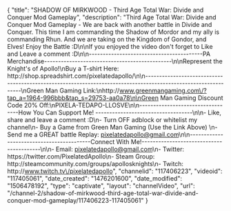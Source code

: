 {
    "title": "SHADOW OF MIRKWOOD - Third Age Total War: Divide and Conquer Mod Gameplay",
    "description": "Third Age Total War: Divide and Conquer Mod Gameplay - We are back with another battle in Divide and Conquer.  This time I am commanding the Shadow of Mordor and my ally is commanding Rhun.  And we are taking on the Kingdom of Gondor, and Elves!  Enjoy the Battle :D\n\nIf you enjoyed the video don't forget to Like and Leave a comment :D\n\n-----------------------------------------PA Merchandise----------------------------------------------\n\nRepresent the Knight's of Apollo!\nBuy a T-shirt Here: http:\/\/shop.spreadshirt.com\/pixelatedapollo\/\n\n---------------------------------------------------------------------------------------------------------------\nGreen Man Gaming Link:\nhttp:\/\/www.greenmangaming.com\/?tap_a=1964-996bbb&tap_s=29753-aa0a78\n\nGreen Man Gaming Discount Code 20% Off:\nPIXELA-TEDAPO-LLOSVE\n\n----------------------------------How You Can Support Me! -----------------------------------\n\n- Like, share and leave a comment :D\n- Turn OFF adblock or whitelist my channel\n- Buy a Game from Green Man Gaming (Use the Link Above) \n- Send me a GREAT battle Replay: pixelatedapollo@gmail.com\n\n------------------------------------------Connect With Me!-----------------------------------------\n\n- Email: pixelatedapollo@gmail.com\n- Twitter: https:\/\/twitter.com\/PixelatedApollo\n- Steam Group:  http:\/\/steamcommunity.com\/groups\/apollosknights\n- Twitch: http:\/\/www.twitch.tv\/pixelatedapollo",
    "channelid": "117406223",
    "videoid": "117405061",
    "date_created": "1476201600",
    "date_modified": "1506478192",
    "type": "captivate",
    "layout": "channelVideo",
    "url": "\/channel-2\/shadow-of-mirkwood-third-age-total-war-divide-and-conquer-mod-gameplay\/117406223-117405061"
}